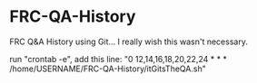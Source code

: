 # FRC-QA-History
FRC Q&amp;A History using Git... I really wish this wasn't necessary.

run "crontab -e", add this line: "0 12,14,16,18,20,22,24 * * * /home/USERNAME/FRC-QA-History/itGitsTheQA.sh"
